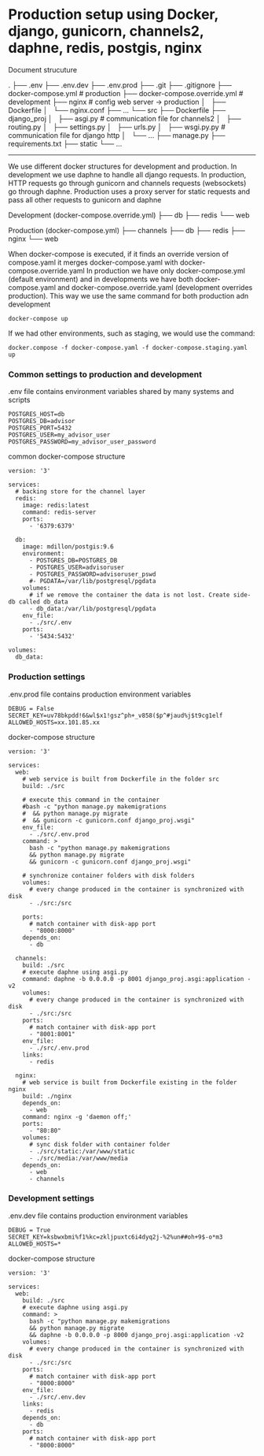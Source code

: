 # Production setup using Docker, django, gunicorn, channels2, daphne, redis, postgis, nginx

Document strucuture

.
├── .env
├── .env.dev
├── .env.prod
├── .git
├── .gitignore
├── docker-compose.yml 				# production
├── docker-compose.override.yml 	# development
├── nginx 							# config web server -> production
│   ├── Dockerfile
│   └── nginx.conf
├── ...
└── src
    ├── Dockerfile
    ├── django_proj
    │   ├── asgi.py 				# communication file for channels2 
    │   ├── routing.py
    │   ├── settings.py
    │   ├── urls.py
    │   ├── wsgi.py.py 				# communication file for django http
    │   └── ...
    ├── manage.py
    ├── requirements.txt
    ├── static
    └── ...

----------

We use different docker structures for development and production.
In development we use daphne to handle all django requests.
In production, HTTP requests go through gunicorn and channels requests (websockets) go through daphne. Production uses a proxy server for static requests and pass all other requests to gunicorn and daphne

Development (docker-compose.override.yml)
├── db
├── redis
└── web

Production (docker-compose.yml)
├── channels
├── db
├── redis
├── nginx
└── web

When docker-compose is executed, if it finds an override version of compose.yaml it merges docker-compose.yaml with docker-compose.override.yaml
In production we have only docker-compose.yml (default environment) and in developments we have both docker-compose.yaml and docker-compose.override.yaml (development overrides production). This way we use the same command for both production adn development

```
docker-compose up 
```

If we had other environments, such as staging, we would use the command:
```
docker.compose -f docker-compose.yaml -f docker-compose.staging.yaml up
```

### Common settings to production and development
.env file contains environment variables shared by many systems and scripts

```
POSTGRES_HOST=db
POSTGRES_DB=advisor
POSTGRES_PORT=5432
POSTGRES_USER=my_advisor_user
POSTGRES_PASSWORD=my_advisor_user_password
```


common docker-compose structure

```
version: '3'

services:
  # backing store for the channel layer
  redis:
    image: redis:latest
    command: redis-server
    ports:
      - '6379:6379'

  db:
    image: mdillon/postgis:9.6
    environment:
      - POSTGRES_DB=POSTGRES_DB
      - POSTGRES_USER=advisoruser
      - POSTGRES_PASSWORD=advisoruser_pswd
      #- PGDATA=/var/lib/postgresql/pgdata
    volumes:
      # if we remove the container the data is not lost. Create side-db called db_data
      - db_data:/var/lib/postgresql/pgdata
    env_file:
      - ./src/.env
    ports:
      - '5434:5432'

volumes:
  db_data:
```



### Production settings
.env.prod file contains production environment variables

```
DEBUG = False
SECRET_KEY=uv78bkpdd!6&wl$x1!gsz^ph+_v858($p^#jaud%j$t9cg1elf
ALLOWED_HOSTS=xx.101.85.xx
```

docker-compose structure

```
version: '3'

services:
  web:
    # web service is built from Dockerfile in the folder src
    build: ./src

    # execute this command in the container
    #bash -c "python manage.py makemigrations
    #  && python manage.py migrate
    #  && gunicorn -c gunicorn.conf django_proj.wsgi"
    env_file:
      - ./src/.env.prod
    command: >
      bash -c "python manage.py makemigrations
      && python manage.py migrate
      && gunicorn -c gunicorn.conf django_proj.wsgi"

    # synchronize container folders with disk folders
    volumes: 
      # every change produced in the container is synchronized with disk
      - ./src:/src

    ports:
      # match container with disk-app port
      - "8000:8000"
    depends_on:
      - db

  channels:
    build: ./src
    # execute daphne using asgi.py
    command: daphne -b 0.0.0.0 -p 8001 django_proj.asgi:application -v2
    volumes: 
      # every change produced in the container is synchronized with disk
      - ./src:/src
    ports:
      # match container with disk-app port
      - "8001:8001"
    env_file:
      - ./src/.env.prod
    links:
      - redis

  nginx:
    # web service is built from Dockerfile existing in the folder nginx
    build: ./nginx
    depends_on:
      - web
    command: nginx -g 'daemon off;'
    ports:
      - "80:80"
    volumes:
      # sync disk folder with container folder
      - ./src/static:/var/www/static
      - ./src/media:/var/www/media
    depends_on:
      - web
      - channels
```
	

### Development settings
.env.dev file contains production environment variables

```
DEBUG = True
SECRET_KEY=ksbwxbmi%f1%kc=zkljpuxtc6i4dyq2j-%2%un##oh+9$-o*m3
ALLOWED_HOSTS=*
```

docker-compose structure

```
version: '3'

services:
  web:
    build: ./src
    # execute daphne using asgi.py
    command: >
      bash -c "python manage.py makemigrations
      && python manage.py migrate
      && daphne -b 0.0.0.0 -p 8000 django_proj.asgi:application -v2
    volumes: 
      # every change produced in the container is synchronized with disk
      - ./src:/src
    ports:
      # match container with disk-app port
      - "8000:8000"
    env_file:
      - ./src/.env.dev
    links:
      - redis
    depends_on:
      - db
    ports:
      # match container with disk-app port
      - "8000:8000"
```


